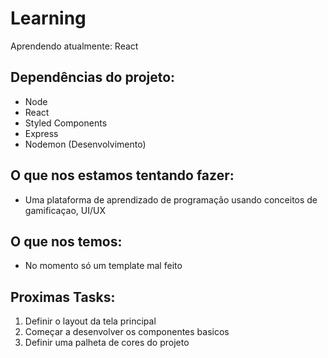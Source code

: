 # Learning
Aprendendo atualmente: React

## Dependências do projeto:
- Node
- React
- Styled Components
- Express
- Nodemon (Desenvolvimento)

## O que nos estamos tentando fazer:
- Uma plataforma de aprendizado de programação usando conceitos de gamificaçao, UI/UX

## O que nos temos:
- No momento só um template mal feito

## Proximas Tasks:
1. Definir o layout da tela principal
2. Começar a desenvolver os componentes basicos
3. Definir uma palheta de cores do projeto
